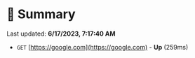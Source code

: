 # 📖 Summary
Last updated: **6/17/2023, 7:17:40 AM**

- `GET` [https://google.com](https://google.com) - **Up** (259ms)

